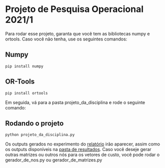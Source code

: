 # Projeto de Pesquisa Operacional 2021/1

Para rodar esse projeto, garanta que você tem as bibliotecas numpy e ortools. Caso você não tenha, use os seguintes comandos:


<h2>Numpy</h2>

```
pip install numpy
```
<h2> OR-Tools </h2>

```
pip install ortools
```

Em seguida, vá para a pasta projeto_da_disciplina e rode o seguinte comando:

<h2> Rodando o projeto </h2>

```
python projeto_da_disciplina.py
```

Os outputs gerados no experimento do <a href="https://github.com/danilobispo/pesquisaOperacional_Projeto_da_Disciplina/blob/master/projetoDaDisciplina/relatorio/An_lise_do_impacto_de_redes_intermerdi_rias_din_micas_com_o_uso_de_grafos_de_conectividade.pdf">relatório</a> irão aparecer, assim como os outputs disponíveis na <a href="https://github.com/danilobispo/pesquisaOperacional_Projeto_da_Disciplina/tree/master/projetoDaDisciplina/resultados">pasta de resultados</a>.
Caso você deseje gerar outras matrizes ou outros nós para os vetores de custo, você pode rodar o gerador_de_nos.py ou gerador_de_matrizes.py
